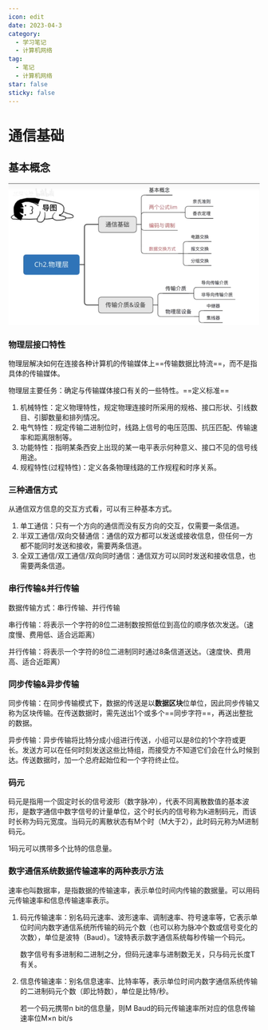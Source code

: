 ```yaml
---
icon: edit
date: 2023-04-3
category:
  - 学习笔记
  - 计算机网络
tag:
  - 笔记
  - 计算机网络
star: false
sticky: false
---
```


# 通信基础

## 基本概念

<!-- more -->
![1](./assets/1.png)

### 物理层接口特性

物理层解决如何在连接各种计算机的传输媒体上==传输数据比特流==，而不是指具体的传输媒体。

物理层主要任务：确定与传输媒体接口有关的一些特性。==定义标准==

1. 机械特性：定义物理特性，规定物理连接时所采用的规格、接口形状、引线数目、引脚数量和排列情况。
2. 电气特性：规定传输二进制位时，线路上信号的电压范围、抗压匹配、传输速率和距离限制等。
3. 功能特性：指明某条西安上出现的某一电平表示何种意义、接口不见的信号线用途。
4. 规程特性(过程特性)：定义各条物理线路的工作规程和时序关系。

### 三种通信方式

从通信双方信息的交互方式看，可以有三种基本方式。

1. 单工通信：只有一个方向的通信而没有反方向的交互，仅需要一条信道。
2. 半双工通信/双向交替通信：通信的双方都可以发送或接收信息，但任何一方都不能同时发送和接收，需要两条信道。
3. 全双工通信/双工通信/双向同时通信：通信双方可以同时发送和接收信息，也需要两条信道。

### 串行传输&并行传输

数据传输方式：串行传输、并行传输

串行传输：将表示一个字符的8位二进制数按照低位到高位的顺序依次发送。（速度慢、费用低、适合远距离）

并行传输：将表示一个字符的8位二进制同时通过8条信道送达。（速度快、费用高、适合近距离）

### 同步传输&异步传输

同步传输：在同步传输模式下，数据的传送是以**数据区块**位单位，因此同步传输又称为区块传输。在传送数据时，需先送出1个或多个==同步字符==，再送出整批的数据。

异步传输：异步传输将比特分成小组进行传送，小组可以是8位的1个字符或更长。发送方可以在任何时刻发送这些比特组，而接受方不知道它们会在什么时候到达。传送数据时，加一个总府起始位和一个字符终止位。

### 码元

码元是指用一个固定时长的信号波形（数字脉冲），代表不同离散数值的基本波形，是数字通信中数字信号的计量单位，这个时长内的信号称为k进制码元，而该时长称为码元宽度。当码元的离散状态有M个时（M大于2），此时码元称为M进制码元。

1码元可以携带多个比特的信息量。

### 数字通信系统数据传输速率的两种表示方法

速率也叫数据率，是指数据的传输速率，表示单位时间内传输的数据量。可以用码元传输速率和信息传输速率表示。

1. 码元传输速率：别名码元速率、波形速率、调制速率、符号速率等，它表示单位时间内数字通信系统所传输的码元个数（也可以称为脉冲个数或信号变化的次数），单位是波特（Baud）。1波特表示数字通信系统每秒传输一个码元。

   数字信号有多进制和二进制之分，但码元速率与进制数无关，只与码元长度T有关。

2. 信息传输速率：别名信息速率、比特率等，表示单位时间内数字通信系统传输的二进制码元个数（即比特数），单位是比特/秒。

   若一个码元携带n bit的信息量，则M Baud的码元传输速率所对应的信息传输速率位M×n bit/s

